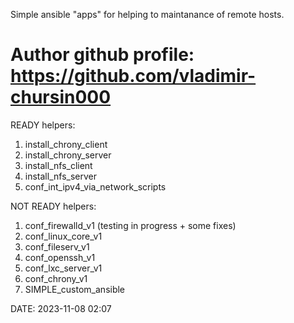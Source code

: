 Simple ansible "apps" for helping to maintanance of remote hosts.

Author github profile: https://github.com/vladimir-chursin000
================

READY helpers:
1. install_chrony_client
2. install_chrony_server
3. install_nfs_client
4. install_nfs_server
5. conf_int_ipv4_via_network_scripts

NOT READY helpers:
1. conf_firewalld_v1 (testing in progress + some fixes)
2. conf_linux_core_v1
3. conf_fileserv_v1
4. conf_openssh_v1
5. conf_lxc_server_v1
6. conf_chrony_v1
7. SIMPLE_custom_ansible

DATE: 2023-11-08 02:07
